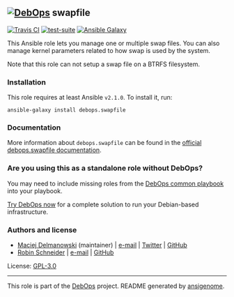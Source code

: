 ## [![DebOps](https://debops.org/images/debops-small.png)](https://debops.org) swapfile

<!-- This file was generated by Ansigenome. Do not edit this file directly but
     instead have a look at the files in the ./meta/ directory. -->

[![Travis CI](https://img.shields.io/travis/debops/ansible-swapfile.svg?style=flat)](https://travis-ci.org/debops/ansible-swapfile)
[![test-suite](https://img.shields.io/badge/test--suite-ansible--swapfile-blue.svg?style=flat)](https://github.com/debops/test-suite/tree/master/ansible-swapfile/)
[![Ansible Galaxy](https://img.shields.io/badge/galaxy-debops.swapfile-660198.svg?style=flat)](https://galaxy.ansible.com/debops/swapfile)


This Ansible role lets you manage one or multiple swap files. You can also
manage kernel parameters related to how swap is used by the system.

Note that this role can not setup a swap file on a BTRFS filesystem.

### Installation

This role requires at least Ansible `v2.1.0`. To install it, run:

```Shell
ansible-galaxy install debops.swapfile
```

### Documentation

More information about `debops.swapfile` can be found in the
[official debops.swapfile documentation](https://docs.debops.org/en/latest/ansible/roles/ansible-swapfile/docs/).



### Are you using this as a standalone role without DebOps?

You may need to include missing roles from the [DebOps common
playbook](https://github.com/debops/debops-playbooks/blob/master/playbooks/common.yml)
into your playbook.

[Try DebOps now](https://debops.org/) for a complete solution to run your Debian-based infrastructure.





### Authors and license

- [Maciej Delmanowski](https://docs.debops.org/en/latest/debops-keyring/docs/entities.html#debops-keyring-entity-drybjed) (maintainer) | [e-mail](mailto:drybjed@gmail.com) | [Twitter](https://twitter.com/drybjed) | [GitHub](https://github.com/drybjed)
- [Robin Schneider](https://docs.debops.org/en/latest/debops-keyring/docs/entities.html#debops-keyring-entity-ypid) | [e-mail](mailto:ypid@riseup.net) | [GitHub](https://github.com/ypid)

License: [GPL-3.0](https://tldrlegal.com/license/gnu-general-public-license-v3-%28gpl-3%29)

***

This role is part of the [DebOps](https://debops.org/) project. README generated by [ansigenome](https://github.com/nickjj/ansigenome/).
